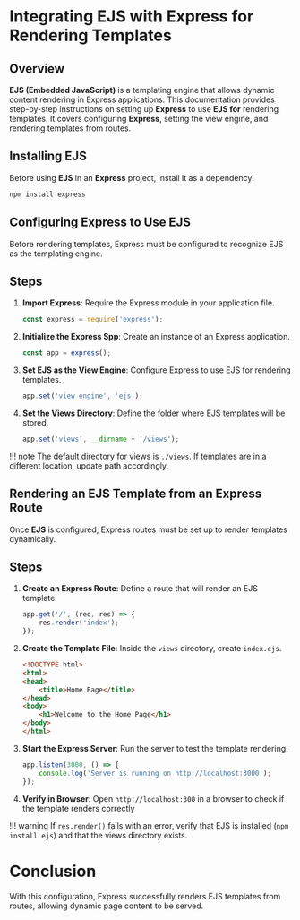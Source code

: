 # Integrating EJS with Express for Rendering Templates

## Overview

**EJS (Embedded JavaScript)** is a templating engine that allows dynamic content rendering in Express applications. This documentation provides step-by-step instructions on setting up **Express** to use **EJS for** rendering templates. It covers configuring **Express**, setting the view engine, and rendering templates from routes.

## Installing EJS

Before using **EJS** in an **Express** project, install it as a dependency:

```sh
npm install express
```

## Configuring Express to Use EJS 
Before rendering templates, Express must be configured to recognize EJS as the templating engine.

## Steps
1. **Import Express**: Require the Express module in your application file.
    ```js
    const express = require('express');
    ```

2. **Initialize the Express Spp**: Create an instance of an Express application.
    ```js
    const app = express();
    ```

3. **Set EJS as the View Engine**: Configure Express to use EJS for rendering templates.
    ```js
    app.set('view engine', 'ejs');
    ```

4. **Set the Views Directory**: Define the folder where EJS templates will be stored.
    ```js
    app.set('views', __dirname + '/views');
    ```

!!! note 
    The default directory for views is ```./views```. If templates are in a different location, update path accordingly.

## Rendering an EJS Template from an Express Route
Once **EJS** is configured, Express routes must be set up to render templates dynamically.

## Steps
1. **Create an Express Route**: Define a route that will render an EJS template.
    ```js
    app.get('/', (req, res) => {
        res.render('index');
    });
    ```

2. **Create the Template File**: Inside the ```views``` directory, create ```index.ejs```.
    ```html
    <!DOCTYPE html>
    <html>
    <head>
        <title>Home Page</title>
    </head>
    <body>
        <h1>Welcome to the Home Page</h1>
    </body>
    </html>
    ```

3. **Start the Express Server**: Run the server to test the template rendering.
    ```js
    app.listen(3000, () => {
        console.log('Server is running on http://localhost:3000');
    });
    ```

4. **Verify in Browser**: Open ```http://localhost:300``` in a browser to check if the template renders correctly

!!! warning
    If ```res.render()``` fails with an error, verify that EJS is installed (```npm install ejs```) and that the views directory exists.

# Conclusion
With this configuration, Express successfully renders EJS templates from routes, allowing dynamic page content to be served.